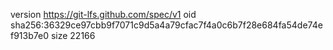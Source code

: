 version https://git-lfs.github.com/spec/v1
oid sha256:36329ce97cbb9f7071c9d5a4a79cfac7f4a0c6b7f28e684fa54de74ef913b7e0
size 22166
